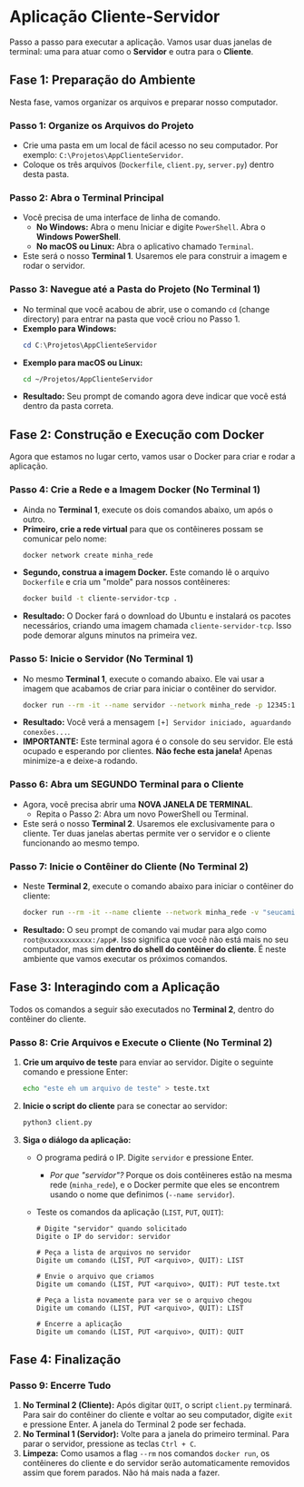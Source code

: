
# Aplicação Cliente-Servidor

Passo a passo para executar a aplicação. Vamos usar duas janelas de terminal: uma para atuar como o **Servidor** e outra para o **Cliente**.

## **Fase 1: Preparação do Ambiente**

Nesta fase, vamos organizar os arquivos e preparar nosso computador.

### **Passo 1: Organize os Arquivos do Projeto**

  * Crie uma pasta em um local de fácil acesso no seu computador. Por exemplo: `C:\Projetos\AppClienteServidor`.
  * Coloque os três arquivos (`Dockerfile`, `client.py`, `server.py`) dentro desta pasta.

### **Passo 2: Abra o Terminal Principal**

  * Você precisa de uma interface de linha de comando.
      * **No Windows:** Abra o menu Iniciar e digite `PowerShell`. Abra o **Windows PowerShell**.
      * **No macOS ou Linux:** Abra o aplicativo chamado `Terminal`.
  * Este será o nosso **Terminal 1**. Usaremos ele para construir a imagem e rodar o servidor.

### **Passo 3: Navegue até a Pasta do Projeto (No Terminal 1)**

  * No terminal que você acabou de abrir, use o comando `cd` (change directory) para entrar na pasta que você criou no Passo 1.
  * **Exemplo para Windows:**
    ```powershell
    cd C:\Projetos\AppClienteServidor
    ```
  * **Exemplo para macOS ou Linux:**
    ```bash
    cd ~/Projetos/AppClienteServidor
    ```
  * **Resultado:** Seu prompt de comando agora deve indicar que você está dentro da pasta correta.

## **Fase 2: Construção e Execução com Docker**

Agora que estamos no lugar certo, vamos usar o Docker para criar e rodar a aplicação.

### **Passo 4: Crie a Rede e a Imagem Docker (No Terminal 1)**

  * Ainda no **Terminal 1**, execute os dois comandos abaixo, um após o outro.
  * **Primeiro, crie a rede virtual** para que os contêineres possam se comunicar pelo nome:
    ```bash
    docker network create minha_rede
    ```
  * **Segundo, construa a imagem Docker.** Este comando lê o arquivo `Dockerfile` e cria um "molde" para nossos contêineres:
    ```bash
    docker build -t cliente-servidor-tcp .
    ```
  * **Resultado:** O Docker fará o download do Ubuntu e instalará os pacotes necessários, criando uma imagem chamada `cliente-servidor-tcp`. Isso pode demorar alguns minutos na primeira vez.

### **Passo 5: Inicie o Servidor (No Terminal 1)**

  * No mesmo **Terminal 1**, execute o comando abaixo. Ele vai usar a imagem que acabamos de criar para iniciar o contêiner do servidor.
    ```bash
    docker run --rm -it --name servidor --network minha_rede -p 12345:12345 cliente-servidor-tcp python3 server.py
    ```
  * **Resultado:** Você verá a mensagem `[+] Servidor iniciado, aguardando conexões...`.
  * **IMPORTANTE:** Este terminal agora é o console do seu servidor. Ele está ocupado e esperando por clientes. **Não feche esta janela!** Apenas minimize-a e deixe-a rodando.

### **Passo 6: Abra um SEGUNDO Terminal para o Cliente**

  * Agora, você precisa abrir uma **NOVA JANELA DE TERMINAL**.
      * Repita o Passo 2: Abra um novo PowerShell ou Terminal.
  * Este será o nosso **Terminal 2**. Usaremos ele exclusivamente para o cliente. Ter duas janelas abertas permite ver o servidor e o cliente funcionando ao mesmo tempo.

### **Passo 7: Inicie o Contêiner do Cliente (No Terminal 2)**

  * Neste **Terminal 2**, execute o comando abaixo para iniciar o contêiner do cliente:
    ```bash
    docker run --rm -it --name cliente --network minha_rede -v "seucaminho\cliente-servidor-tcp\logs:/app/logs" cliente-servidor-tcp
    ```
  * **Resultado:** O seu prompt de comando vai mudar para algo como `root@xxxxxxxxxxxx:/app#`. Isso significa que você não está mais no seu computador, mas sim **dentro do shell do contêiner do cliente**. É neste ambiente que vamos executar os próximos comandos.

## **Fase 3: Interagindo com a Aplicação**

Todos os comandos a seguir são executados no **Terminal 2**, dentro do contêiner do cliente.

### **Passo 8: Crie Arquivos e Execute o Cliente (No Terminal 2)**

1. **Crie um arquivo de teste** para enviar ao servidor. Digite o seguinte comando e pressione Enter:
    ```bash
    echo "este eh um arquivo de teste" > teste.txt
    ```
2. **Inicie o script do cliente** para se conectar ao servidor:
    ```bash
    python3 client.py
    ```
3. **Siga o diálogo da aplicação:**
      * O programa pedirá o IP. Digite `servidor` e pressione Enter.

          * *Por que "servidor"?* Porque os dois contêineres estão na mesma rede (`minha_rede`), e o Docker permite que eles se encontrem usando o nome que definimos (`--name servidor`).

      * Teste os comandos da aplicação (`LIST`, `PUT`, `QUIT`):

        ```
        # Digite "servidor" quando solicitado
        Digite o IP do servidor: servidor

        # Peça a lista de arquivos no servidor
        Digite um comando (LIST, PUT <arquivo>, QUIT): LIST

        # Envie o arquivo que criamos
        Digite um comando (LIST, PUT <arquivo>, QUIT): PUT teste.txt

        # Peça a lista novamente para ver se o arquivo chegou
        Digite um comando (LIST, PUT <arquivo>, QUIT): LIST

        # Encerre a aplicação
        Digite um comando (LIST, PUT <arquivo>, QUIT): QUIT
        ```

## **Fase 4: Finalização**

### **Passo 9: Encerre Tudo**

1. **No Terminal 2 (Cliente):** Após digitar `QUIT`, o script `client.py` terminará. Para sair do contêiner do cliente e voltar ao seu computador, digite `exit` e pressione Enter. A janela do Terminal 2 pode ser fechada.
2. **No Terminal 1 (Servidor):** Volte para a janela do primeiro terminal. Para parar o servidor, pressione as teclas `Ctrl + C`.
3. **Limpeza:** Como usamos a flag `--rm` nos comandos `docker run`, os contêineres do cliente e do servidor serão automaticamente removidos assim que forem parados. Não há mais nada a fazer.

